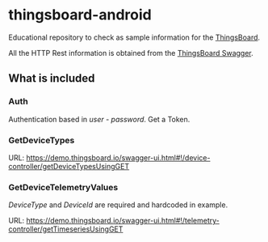 # thingsboard-android

Educational repository to check as sample information for the [ThingsBoard](https://github.com/thingsboard/thingsboard).

All the HTTP Rest information is obtained from the [ThingsBoard Swagger](https://thingsboard.io/docs/reference/rest-api/).

## What is included

### Auth
Authentication based in *user - password*. Get a Token.

### GetDeviceTypes

URL: https://demo.thingsboard.io/swagger-ui.html#!/device-controller/getDeviceTypesUsingGET

### GetDeviceTelemetryValues
*DeviceType* and *DeviceId* are required and hardcoded in example.

URL: https://demo.thingsboard.io/swagger-ui.html#!/telemetry-controller/getTimeseriesUsingGET
